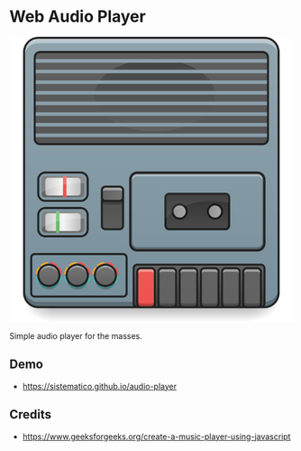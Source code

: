# Web Audio Player

<p align="center">
  <img src="./assets/img/gnome-music.svg" alt="Audio Player" />
</p>

Simple audio player for the masses.

## Demo

- https://sistematico.github.io/audio-player

## Credits

- https://www.geeksforgeeks.org/create-a-music-player-using-javascript